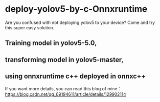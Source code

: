 # deploy-yolov5-by-c-Onnxruntime
Are you confused with not deploying yolov5 to your device? Come and try this super easy solution.
## Training model in yolov5-5.0, 
## transforming model in yolov5-master,
## using onnxruntime c++ deployed in onnxc++

If you want more details, you can read this blog of mine：https://blog.csdn.net/qq_69194611/article/details/129902114
